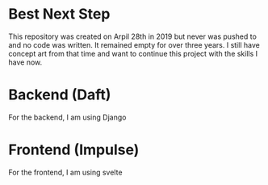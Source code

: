 # Best Next Step
This repository was created on Arpil 28th in 2019 but never was pushed to and no code was written. It remained empty for over three years. I still have concept art from that time and want to continue this project with the skills I have now.

# Backend (Daft)
For the backend, I am using Django

# Frontend (Impulse)
For the frontend, I am using svelte
